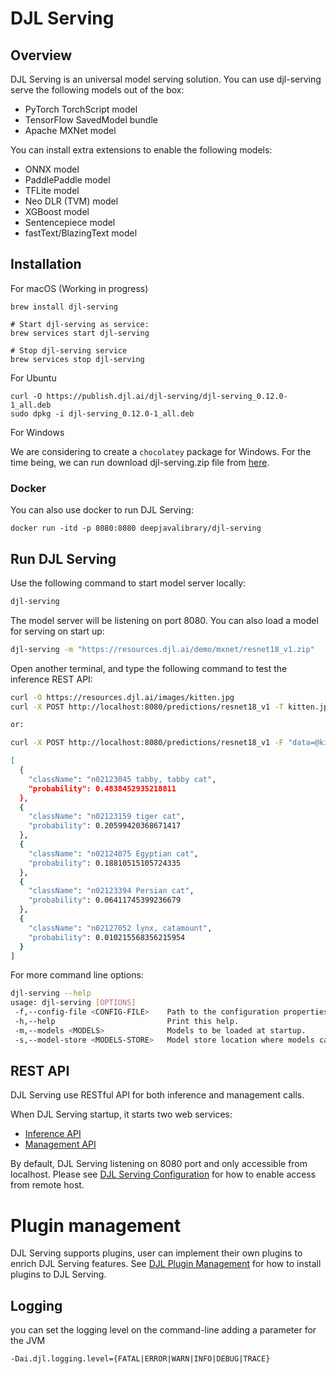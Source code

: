 # DJL Serving

## Overview

DJL Serving is an universal model serving solution. You can use djl-serving serve the
following models out of the box:

- PyTorch TorchScript model
- TensorFlow SavedModel bundle
- Apache MXNet model

You can install extra extensions to enable the following models:

- ONNX model
- PaddlePaddle model
- TFLite model
- Neo DLR (TVM) model
- XGBoost model
- Sentencepiece model
- fastText/BlazingText model

## Installation

For macOS (Working in progress)

```
brew install djl-serving

# Start djl-serving as service:
brew services start djl-serving

# Stop djl-serving service
brew services stop djl-serving
```

For Ubuntu

```
curl -O https://publish.djl.ai/djl-serving/djl-serving_0.12.0-1_all.deb
sudo dpkg -i djl-serving_0.12.0-1_all.deb
```

For Windows

We are considering to create a `chocolatey` package for Windows. For the time being, we can run
download djl-serving.zip file from [here](https://publish.djl.ai/djl-serving/serving-0.12.0.zip).

### Docker

You can also use docker to run DJL Serving:

```
docker run -itd -p 8080:8080 deepjavalibrary/djl-serving
```

## Run DJL Serving

Use the following command to start model server locally:

```sh
djl-serving
```

The model server will be listening on port 8080. You can also load a model for serving on start up:

```sh
djl-serving -m "https://resources.djl.ai/demo/mxnet/resnet18_v1.zip"
```

Open another terminal, and type the following command to test the inference REST API:

```sh
curl -O https://resources.djl.ai/images/kitten.jpg
curl -X POST http://localhost:8080/predictions/resnet18_v1 -T kitten.jpg

or:

curl -X POST http://localhost:8080/predictions/resnet18_v1 -F "data=@kitten.jpg"

[
  {
    "className": "n02123045 tabby, tabby cat",
    "probability": 0.4838452935218811
  },
  {
    "className": "n02123159 tiger cat",
    "probability": 0.20599420368671417
  },
  {
    "className": "n02124075 Egyptian cat",
    "probability": 0.18810515105724335
  },
  {
    "className": "n02123394 Persian cat",
    "probability": 0.06411745399236679
  },
  {
    "className": "n02127052 lynx, catamount",
    "probability": 0.010215568356215954
  }
]
```

For more command line options:

```sh
djl-serving --help
usage: djl-serving [OPTIONS]
 -f,--config-file <CONFIG-FILE>    Path to the configuration properties file.
 -h,--help                         Print this help.
 -m,--models <MODELS>              Models to be loaded at startup.
 -s,--model-store <MODELS-STORE>   Model store location where models can be loaded.
```

## REST API

DJL Serving use RESTful API for both inference and management calls.

When DJL Serving startup, it starts two web services:
* [Inference API](docs/inference_api.md)
* [Management API](docs/management_api.md)

By default, DJL Serving listening on 8080 port and only accessible from localhost.
Please see [DJL Serving Configuration](docs/configuration.md) for how to enable access from remote host.

# Plugin management

DJL Serving supports plugins, user can implement their own plugins to enrich DJL Serving features.
See [DJL Plugin Management](docs/plugin_management.md) for how to install plugins to DJL Serving.

## Logging
you can set the logging level on the command-line adding a parameter for the JVM

```sh
-Dai.djl.logging.level={FATAL|ERROR|WARN|INFO|DEBUG|TRACE}
```
